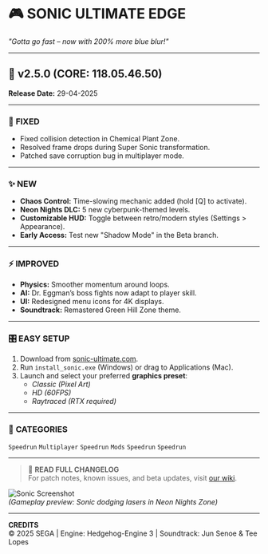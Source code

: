 # 🎮 SONIC ULTIMATE EDGE  
*"Gotta go fast – now with 200% more blue blur!"*  

---

## 🚀 **v2.5.0 (CORE: 118.05.46.50)**  
**Release Date:** 29-04-2025  

---

### 🔧 **FIXED**  
- Fixed collision detection in Chemical Plant Zone.  
- Resolved frame drops during Super Sonic transformation.  
- Patched save corruption bug in multiplayer mode.  

---

### ✨ **NEW**  
- **Chaos Control:** Time-slowing mechanic added (hold [Q] to activate).  
- **Neon Nights DLC:** 5 new cyberpunk-themed levels.  
- **Customizable HUD:** Toggle between retro/modern styles (Settings > Appearance).  
- **Early Access:** Test new "Shadow Mode" in the Beta branch.  

---

### ⚡ **IMPROVED**  
- **Physics:** Smoother momentum around loops.  
- **AI:** Dr. Eggman’s boss fights now adapt to player skill.  
- **UI:** Redesigned menu icons for 4K displays.  
- **Soundtrack:** Remastered Green Hill Zone theme.  

---

### 🎛️ **EASY SETUP**  
1. Download from [sonic-ultimate.com](https://sonic-ultimate.com).  
2. Run `install_sonic.exe` (Windows) or drag to Applications (Mac).  
3. Launch and select your preferred **graphics preset**:  
   - *Classic (Pixel Art)*  
   - *HD (60FPS)*  
   - *Raytraced (RTX required)*  

---

### 📌 **CATEGORIES**  
`Speedrun` `Multiplayer` `Speedrun` `Mods` `Speedrun` `Speedrun`  

---

> 📜 **READ FULL CHANGELOG**  
> For patch notes, known issues, and beta updates, visit [our wiki](https://wiki.sonic-ultimate.com/v2.5).  

![Sonic Screenshot](https://i.imgur.com/3YKFZ7X.gif)  
*(Gameplay preview: Sonic dodging lasers in Neon Nights Zone)*  

---

**CREDITS**  
© 2025 SEGA | Engine: Hedgehog-Engine 3 | Soundtrack: Jun Senoe & Tee Lopes  
